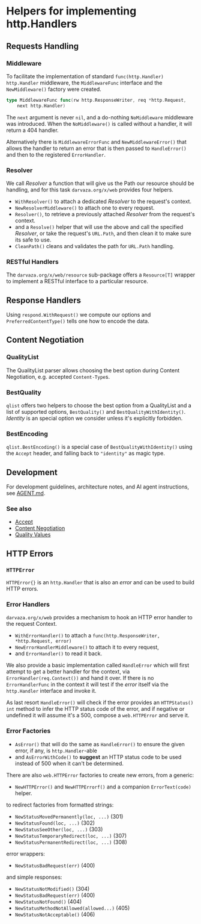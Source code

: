 # Helpers for implementing http.Handlers

## Requests Handling

### Middleware

To facilitate the implementation of standard `func(http.Handler) http.Handler`
middleware, the `MiddlewareFunc` interface and the `NewMiddleware()` factory
were created.

```go
type MiddlewareFunc func(rw http.ResponseWriter, req *http.Request,
    next http.Handler)
```

The `next` argument is never `nil`, and a do-nothing `NoMiddleware` middleware
was introduced. When the `NoMiddleware()` is called without a handler, it will
return a 404 handler.

Alternatively there is `MiddlewareErrorFunc` and `NewMiddlewareError()` that
allows the handler to return an error that is then passed to `HandleError()`
and then to the registered `ErrorHandler`.

### Resolver

We call _Resolver_ a function that will give us the Path our resource should be
handling, and for this task `darvaza.org/x/web` provides four helpers.

* `WithResolver()` to attach a dedicated _Resolver_ to the request's context.
* `NewResolverMiddleware()` to attach one to every request.
* `Resolver()`, to retrieve a previously attached _Resolver_ from the request's
  context.
* and a `Resolve()` helper that will use the above and call the specified
  _Resolver_, or take the request's `URL.Path`, and then clean it to make sure
  its safe to use.
* `CleanPath()` cleans and validates the path for `URL.Path` handling.

### RESTful Handlers

The `darvaza.org/x/web/resource` sub-package offers a `Resource[T]` wrapper to
implement a RESTful interface to a particular resource.

## Response Handlers

Using `respond.WithRequest()` we compute our options and
`PreferredContentType()` tells one how to encode the data.

## Content Negotiation

### QualityList

The QualityList parser allows choosing the best option during Content
Negotiation, e.g. accepted `Content-Type`s.

### BestQuality

`qlist` offers two helpers to choose the best option from a QualityList and a
list of supported options, `BestQuality()` and `BestQualityWithIdentity()`.
_Identity_ is an special option we consider unless it's explicitly forbidden.

### BestEncoding

`qlist.BestEncoding()` is a special case of `BestQualityWithIdentity()`
using the `Accept` header, and falling back to `"identity"` as magic type.

## Development

For development guidelines, architecture notes, and AI agent instructions, see
[AGENT.md](AGENT.md).

### See also

* [Accept][mdn-accept]
* [Content Negotiation][mdn-content-negotiation]
* [Quality Values][mdn-quality-values]

[mdn-accept]: https://developer.mozilla.org/en-US/docs/Web/HTTP/Headers/Accept
[mdn-content-negotiation]: https://developer.mozilla.org/en-US/docs/Web/HTTP/Content_negotiation
[mdn-quality-values]: https://developer.mozilla.org/en-US/docs/Glossary/Quality_values

## HTTP Errors

### `HTTPError`

`HTTPError{}` is an `http.Handler` that is also an _error_ and can be used to
build HTTP errors.

### Error Handlers

`darvaza.org/x/web` provides a mechanism to hook an HTTP error handler to the
request Context.

* `WithErrorHandler()` to attach a
  `func(http.ResponseWriter, *http.Request, error)`
* `NewErrorHandlerMiddleware()` to attach it to every request,
* and `ErrorHandler()` to read it back.

We also provide a basic implementation called `HandleError` which will first
attempt to get a better handler for the context, via
`ErrorHandler(req.Context())` and hand it over.
If there is no `ErrorHandlerFunc` in the context it will test if the _error_
itself via the `http.Handler` interface and invoke it.

As last resort `HandleError()` will check if the error provides an
`HTTPStatus() int` method to infer the HTTP status code of the error, and if
negative or undefined it will assume it's a 500, compose a `web.HTTPError` and
serve it.

### Error Factories

* `AsError()` that will do the same as `HandleError()` to ensure the given
  error, if any, is `http.Handler`-able
* and `AsErrorWithCode()` to **suggest** an HTTP status code to be used
  instead of 500 when it can't be determined.

There are also `web.HTTPError` factories to create new errors, from a generic:

* `NewHTTPError()` and `NewHTTPErrorf()` and a companion `ErrorText(code)`
  helper.

to redirect factories from formatted strings:

* `NewStatusMovedPermanently(loc, ...)` (301)
* `NewStatusFound(loc, ...)` (302)
* `NewStatusSeeOther(loc, ...)` (303)
* `NewStatusTemporaryRedirect(loc, ...)` (307)
* `NewStatusPermanentRedirect(loc, ...)` (308)

error wrappers:

* `NewStatusBadRequest(err)` (400)

and simple responses:

* `NewStatusNotModified()` (304)
* `NewStatusBadRequest(err)` (400)
* `NewStatusNotFound()` (404)
* `NewStatusMethodNotAllowed(allowed...)` (405)
* `NewStatusNotAcceptable()` (406)
